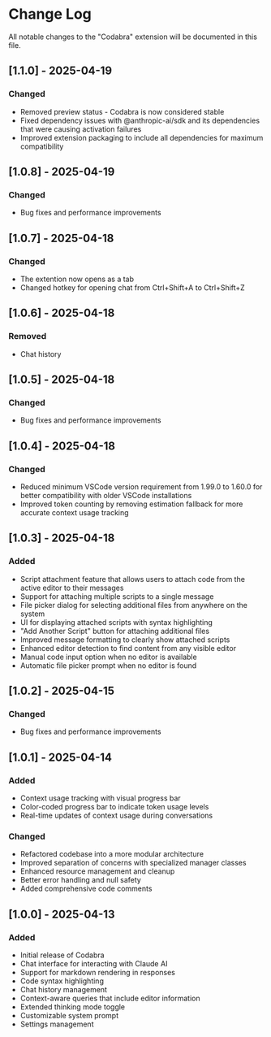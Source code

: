 # Change Log

All notable changes to the "Codabra" extension will be documented in this file.

## [1.1.0] - 2025-04-19

### Changed
- Removed preview status - Codabra is now considered stable
- Fixed dependency issues with @anthropic-ai/sdk and its dependencies that were causing activation failures
- Improved extension packaging to include all dependencies for maximum compatibility

## [1.0.8] - 2025-04-19

### Changed
- Bug fixes and performance improvements

## [1.0.7] - 2025-04-18

### Changed
- The extention now opens as a tab
- Changed hotkey for opening chat from Ctrl+Shift+A to Ctrl+Shift+Z

## [1.0.6] - 2025-04-18

### Removed
- Chat history

## [1.0.5] - 2025-04-18

### Changed
- Bug fixes and performance improvements

## [1.0.4] - 2025-04-18

### Changed
- Reduced minimum VSCode version requirement from 1.99.0 to 1.60.0 for better compatibility with older VSCode installations
- Improved token counting by removing estimation fallback for more accurate context usage tracking

## [1.0.3] - 2025-04-18

### Added
- Script attachment feature that allows users to attach code from the active editor to their messages
- Support for attaching multiple scripts to a single message
- File picker dialog for selecting additional files from anywhere on the system
- UI for displaying attached scripts with syntax highlighting
- "Add Another Script" button for attaching additional files
- Improved message formatting to clearly show attached scripts
- Enhanced editor detection to find content from any visible editor
- Manual code input option when no editor is available
- Automatic file picker prompt when no editor is found

## [1.0.2] - 2025-04-15

### Changed
- Bug fixes and performance improvements

## [1.0.1] - 2025-04-14

### Added
- Context usage tracking with visual progress bar
- Color-coded progress bar to indicate token usage levels
- Real-time updates of context usage during conversations

### Changed
- Refactored codebase into a more modular architecture
- Improved separation of concerns with specialized manager classes
- Enhanced resource management and cleanup
- Better error handling and null safety
- Added comprehensive code comments

## [1.0.0] - 2025-04-13

### Added
- Initial release of Codabra
- Chat interface for interacting with Claude AI
- Support for markdown rendering in responses
- Code syntax highlighting
- Chat history management
- Context-aware queries that include editor information
- Extended thinking mode toggle
- Customizable system prompt
- Settings management

